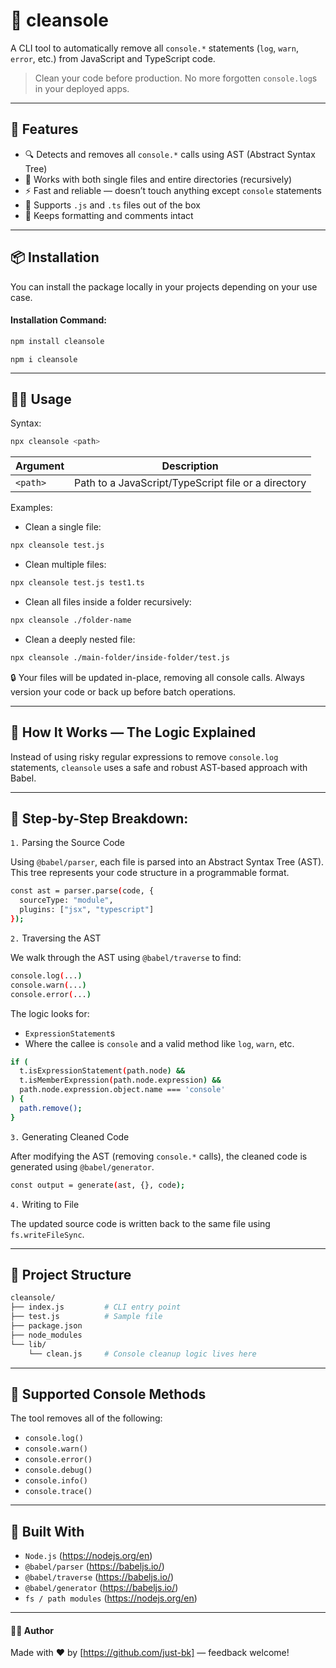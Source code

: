 # 🧹 cleansole

A CLI tool to automatically remove all `console.*` statements (`log`, `warn`, `error`, etc.) from JavaScript and TypeScript code.

> Clean your code before production. No more forgotten `console.log`s in your deployed apps.

---

## 🚀 Features

- 🔍 Detects and removes all `console.*` calls using AST (Abstract Syntax Tree)
- 📁 Works with both single files and entire directories (recursively)
- ⚡ Fast and reliable — doesn’t touch anything except `console` statements
- 🔧 Supports `.js` and `.ts` files out of the box
- 🧼 Keeps formatting and comments intact

---

## 📦 Installation
You can install the package locally in your projects depending on your use case.

#### Installation Command:
```bash
npm install cleansole
```
```
npm i cleansole
```
---

## 🧑‍💻 Usage
Syntax:
```bash
npx cleansole <path>
```
| Argument | Description                                         |
| -------- | --------------------------------------------------- |
| `<path>` | Path to a JavaScript/TypeScript file or a directory |


Examples:
- Clean a single file:
```bash
npx cleansole test.js
```
- Clean multiple files:
```bash
npx cleansole test.js test1.ts
```
- Clean all files inside a folder recursively:
```bash
npx cleansole ./folder-name
```
- Clean a deeply nested file:
```bash
npx cleansole ./main-folder/inside-folder/test.js
```
🔒 Your files will be updated in-place, removing all console calls. Always version your code or back up before batch operations.

---

## 🧠 How It Works — The Logic Explained    
Instead of using risky regular expressions to remove `console.log` statements, `cleansole` uses a safe and robust AST-based approach with Babel.

---

## 📝 Step-by-Step Breakdown:

`1.` Parsing the Source Code

Using `@babel/parser`, each file is parsed into an Abstract Syntax Tree (AST). This tree represents your code structure in a programmable format.

```bash
const ast = parser.parse(code, {
  sourceType: "module",
  plugins: ["jsx", "typescript"]
});
```

`2.` Traversing the AST

We walk through the AST using `@babel/traverse` to find:

```bash
console.log(...)
console.warn(...)
console.error(...)
```

The logic looks for:
- `ExpressionStatement`s
- Where the callee is `console` and a valid method like `log`, `warn`, etc.

```bash
if (
  t.isExpressionStatement(path.node) &&
  t.isMemberExpression(path.node.expression) &&
  path.node.expression.object.name === 'console'
) {
  path.remove();
}
```

`3.` Generating Cleaned Code

After modifying the AST (removing `console.*` calls), the cleaned code is generated using `@babel/generator`.

```bash
const output = generate(ast, {}, code);
```

`4.` Writing to File

The updated source code is written back to the same file using `fs.writeFileSync`.

---

## 📁 Project Structure

```bash
cleansole/
├── index.js         # CLI entry point
├── test.js          # Sample file
├── package.json
├── node_modules
└── lib/
    └── clean.js     # Console cleanup logic lives here
```

---

## 📌 Supported Console Methods

The tool removes all of the following:

- `console.log()`
- `console.warn()`
- `console.error()`
- `console.debug()`
- `console.info()`
- `console.trace()`

---

## 🧱 Built With

- `Node.js` (https://nodejs.org/en)
- `@babel/parser` (https://babeljs.io/)
- `@babel/traverse` (https://babeljs.io/)
- `@babel/generator` (https://babeljs.io/)
- `fs / path modules` (https://nodejs.org/en)

---

#### 🙋‍♂️ Author

Made with ❤️ by [https://github.com/just-bk] — feedback welcome!
